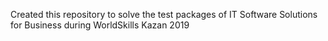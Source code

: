 Created this repository to solve the test packages of IT Software Solutions for Business during WorldSkills Kazan 2019
